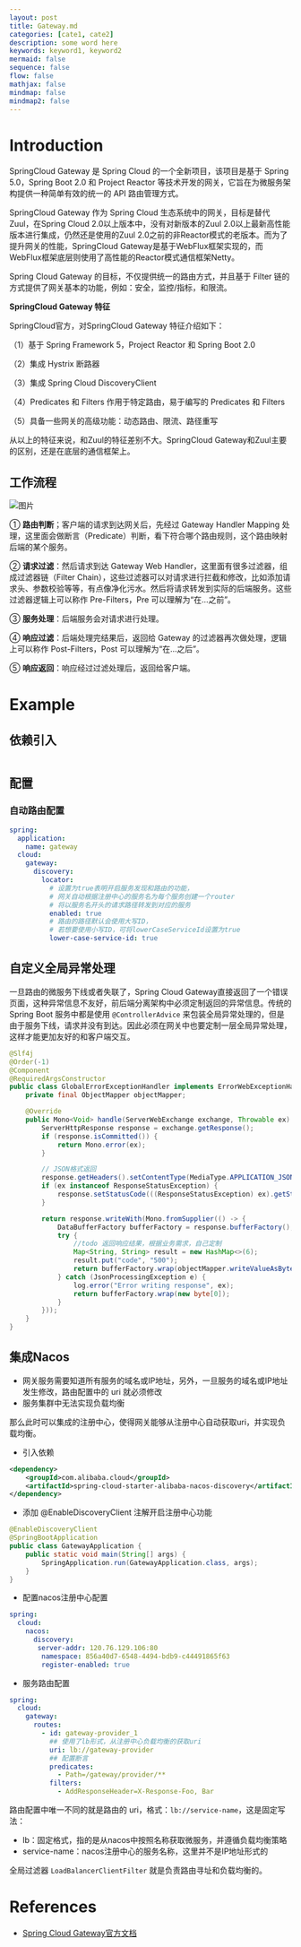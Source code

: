```yaml
---
layout: post
title: Gateway.md
categories: [cate1, cate2]
description: some word here
keywords: keyword1, keyword2
mermaid: false
sequence: false
flow: false
mathjax: false
mindmap: false
mindmap2: false
---
```

# Introduction

SpringCloud Gateway 是 Spring Cloud 的一个全新项目，该项目是基于 Spring 5.0，Spring Boot 2.0 和 Project Reactor 等技术开发的网关，它旨在为微服务架构提供一种简单有效的统一的 API 路由管理方式。

SpringCloud Gateway 作为 Spring Cloud 生态系统中的网关，目标是替代 Zuul，在Spring Cloud 2.0以上版本中，没有对新版本的Zuul 2.0以上最新高性能版本进行集成，仍然还是使用的Zuul 2.0之前的非Reactor模式的老版本。而为了提升网关的性能，SpringCloud Gateway是基于WebFlux框架实现的，而WebFlux框架底层则使用了高性能的Reactor模式通信框架Netty。

Spring Cloud Gateway 的目标，不仅提供统一的路由方式，并且基于 Filter 链的方式提供了网关基本的功能，例如：安全，监控/指标，和限流。



**SpringCloud Gateway 特征**

SpringCloud官方，对SpringCloud Gateway 特征介绍如下：

（1）基于 Spring Framework 5，Project Reactor 和 Spring Boot 2.0

（2）集成 Hystrix 断路器

（3）集成 Spring Cloud DiscoveryClient

（4）Predicates 和 Filters 作用于特定路由，易于编写的 Predicates 和 Filters

（5）具备一些网关的高级功能：动态路由、限流、路径重写

从以上的特征来说，和Zuul的特征差别不大。SpringCloud Gateway和Zuul主要的区别，还是在底层的通信框架上。





## 工作流程

![图片](https://oss.xubighead.top/oss/image/202506/1930435690312601602.jpg)

① **路由判断**；客户端的请求到达网关后，先经过 Gateway Handler Mapping 处理，这里面会做断言（Predicate）判断，看下符合哪个路由规则，这个路由映射后端的某个服务。

② **请求过滤**：然后请求到达 Gateway Web Handler，这里面有很多过滤器，组成过滤器链（Filter Chain），这些过滤器可以对请求进行拦截和修改，比如添加请求头、参数校验等等，有点像净化污水。然后将请求转发到实际的后端服务。这些过滤器逻辑上可以称作 Pre-Filters，Pre 可以理解为“在...之前”。

③ **服务处理**：后端服务会对请求进行处理。

④ **响应过滤**：后端处理完结果后，返回给 Gateway 的过滤器再次做处理，逻辑上可以称作 Post-Filters，Post 可以理解为“在...之后”。

⑤ **响应返回**：响应经过过滤处理后，返回给客户端。




# Example

## 依赖引入

```xml

```



## 配置

### 自动路由配置

```yaml
spring:
  application:
    name: gateway
  cloud:
    gateway:
      discovery:
        locator:
          # 设置为true表明开启服务发现和路由的功能，
          # 网关自动根据注册中心的服务名为每个服务创建一个router
          # 将以服务名开头的请求路径转发到对应的服务
          enabled: true
          # 路由的路径默认会使用大写ID，
          # 若想要使用小写ID，可将lowerCaseServiceId设置为true
          lower-case-service-id: true
```



## 自定义全局异常处理

一旦路由的微服务下线或者失联了，Spring Cloud Gateway直接返回了一个错误页面，这种异常信息不友好，前后端分离架构中必须定制返回的异常信息。传统的Spring Boot 服务中都是使用 `@ControllerAdvice` 来包装全局异常处理的，但是由于服务下线，请求并没有到达。因此必须在网关中也要定制一层全局异常处理，这样才能更加友好的和客户端交互。



```java
@Slf4j
@Order(-1)
@Component
@RequiredArgsConstructor
public class GlobalErrorExceptionHandler implements ErrorWebExceptionHandler {
    private final ObjectMapper objectMapper;

    @Override
    public Mono<Void> handle(ServerWebExchange exchange, Throwable ex) {
        ServerHttpResponse response = exchange.getResponse();
        if (response.isCommitted()) {
            return Mono.error(ex);
        }

        // JSON格式返回
        response.getHeaders().setContentType(MediaType.APPLICATION_JSON);
        if (ex instanceof ResponseStatusException) {
            response.setStatusCode(((ResponseStatusException) ex).getStatus());
        }

        return response.writeWith(Mono.fromSupplier(() -> {
            DataBufferFactory bufferFactory = response.bufferFactory();
            try {
                //todo 返回响应结果，根据业务需求，自己定制
                Map<String, String> result = new HashMap<>(6);
                result.put("code", "500");
                return bufferFactory.wrap(objectMapper.writeValueAsBytes(result));
            } catch (JsonProcessingException e) {
                log.error("Error writing response", ex);
                return bufferFactory.wrap(new byte[0]);
            }
        }));
    }
}
```



## 集成Nacos

- 网关服务需要知道所有服务的域名或IP地址，另外，一旦服务的域名或IP地址发生修改，路由配置中的 uri 就必须修改
- 服务集群中无法实现负载均衡



那么此时可以集成的注册中心，使得网关能够从注册中心自动获取uri，并实现负载均衡。



- 引入依赖

```xml
<dependency>
    <groupId>com.alibaba.cloud</groupId>
    <artifactId>spring-cloud-starter-alibaba-nacos-discovery</artifactId>
</dependency>
```



- 添加 @EnableDiscoveryClient 注解开启注册中心功能

```java
@EnableDiscoveryClient
@SpringBootApplication
public class GatewayApplication {
    public static void main(String[] args) {
        SpringApplication.run(GatewayApplication.class, args);
    }
}
```



- 配置nacos注册中心配置

```yaml
spring:
  cloud:
    nacos:
      discovery:
       server-addr: 120.76.129.106:80
        namespace: 856a40d7-6548-4494-bdb9-c44491865f63
        register-enabled: true
```



- 服务路由配置

```yaml
spring:
  cloud:
    gateway:
      routes:
        - id: gateway-provider_1
          ## 使用了lb形式，从注册中心负载均衡的获取uri
          uri: lb://gateway-provider
          ## 配置断言
          predicates:
            - Path=/gateway/provider/**
          filters:
            - AddResponseHeader=X-Response-Foo, Bar
```



路由配置中唯一不同的就是路由的 uri，格式：`lb://service-name`，这是固定写法：

- lb：固定格式，指的是从nacos中按照名称获取微服务，并遵循负载均衡策略
- service-name：nacos注册中心的服务名称，这里并不是IP地址形式的

全局过滤器 `LoadBalancerClientFilter` 就是负责路由寻址和负载均衡的。





# References

- [Spring Cloud Gateway官方文档](https://docs.spring.io/spring-cloud-gateway/docs/2.2.9.RELEASE/reference/html/)